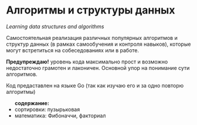 # Алгоритмы и структуры данных
<i>Learning data structures and algorithms</i>

Самостоятельная реализация различных популярных алгоритмов и структур данных (в рамках самообучения и контроля навыков), которые могут встретиться на собеседованиях или в работе. 

<b>Предупреждаю!</b> уровень кода максимально прост и возможно недостаточно грамотен и лаконичен.  Основной упор на понимание сути алгоритмов.

Код предаставлен на языке  Go (так как изучаю его и за одно повторю алгоритмы)
<ul><b>содержание:</b>
<li>сортировки: пузырьковая </li>
<li>математика: Фибоначчи, факториал  </li>
</ul>

